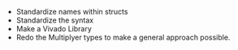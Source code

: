 + Standardize names within structs
+ Standardize the syntax
+ Make a Vivado Library
+ Redo the Multiplyer types to make a general approach possible. 